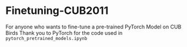 # Finetuning-CUB2011
For anyone who wants to fine-tune a pre-trained PyTorch Model on CUB Birds
Thank you to PyTorch for the code used in `pytorch_pretrained_models.ipynb`

